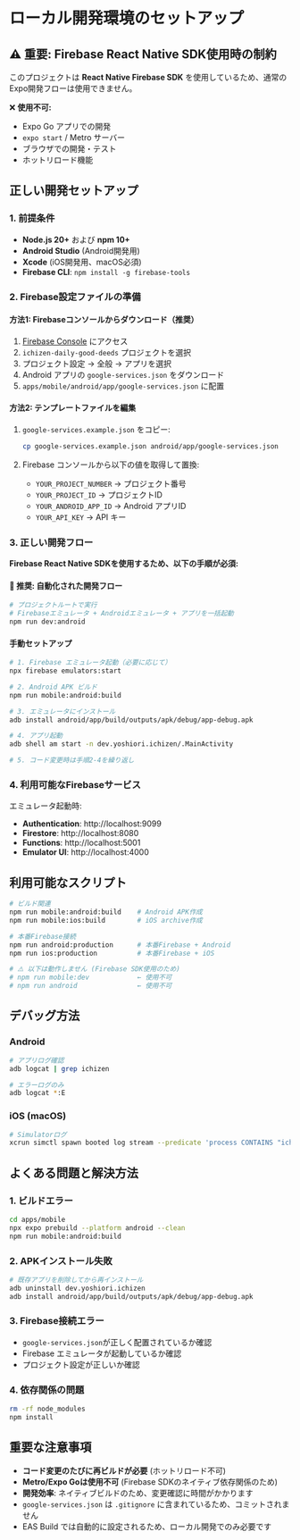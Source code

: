 # ローカル開発環境のセットアップ

## ⚠️ 重要: Firebase React Native SDK使用時の制約

このプロジェクトは **React Native Firebase SDK** を使用しているため、通常のExpo開発フローは使用できません。

❌ **使用不可:**

- Expo Go アプリでの開発
- `expo start` / Metro サーバー
- ブラウザでの開発・テスト
- ホットリロード機能

## 正しい開発セットアップ

### 1. 前提条件

- **Node.js 20+** および **npm 10+**
- **Android Studio** (Android開発用)
- **Xcode** (iOS開発用、macOS必須)
- **Firebase CLI**: `npm install -g firebase-tools`

### 2. Firebase設定ファイルの準備

#### 方法1: Firebaseコンソールからダウンロード（推奨）

1. [Firebase Console](https://console.firebase.google.com/) にアクセス
2. `ichizen-daily-good-deeds` プロジェクトを選択
3. プロジェクト設定 → 全般 → アプリを選択
4. Android アプリの `google-services.json` をダウンロード
5. `apps/mobile/android/app/google-services.json` に配置

#### 方法2: テンプレートファイルを編集

1. `google-services.example.json` をコピー:

   ```bash
   cp google-services.example.json android/app/google-services.json
   ```

2. Firebase コンソールから以下の値を取得して置換:
   - `YOUR_PROJECT_NUMBER` → プロジェクト番号
   - `YOUR_PROJECT_ID` → プロジェクトID
   - `YOUR_ANDROID_APP_ID` → Android アプリID
   - `YOUR_API_KEY` → API キー

### 3. 正しい開発フロー

**Firebase React Native SDKを使用するため、以下の手順が必須:**

#### 🚀 推奨: 自動化された開発フロー

```bash
# プロジェクトルートで実行
# Firebaseエミュレータ + Androidエミュレータ + アプリを一括起動
npm run dev:android
```

#### 手動セットアップ

```bash
# 1. Firebase エミュレータ起動（必要に応じて）
npx firebase emulators:start

# 2. Android APK ビルド
npm run mobile:android:build

# 3. エミュレータにインストール
adb install android/app/build/outputs/apk/debug/app-debug.apk

# 4. アプリ起動
adb shell am start -n dev.yoshiori.ichizen/.MainActivity

# 5. コード変更時は手順2-4を繰り返し
```

### 4. 利用可能なFirebaseサービス

エミュレータ起動時:

- **Authentication**: http://localhost:9099
- **Firestore**: http://localhost:8080
- **Functions**: http://localhost:5001
- **Emulator UI**: http://localhost:4000

## 利用可能なスクリプト

```bash
# ビルド関連
npm run mobile:android:build    # Android APK作成
npm run mobile:ios:build        # iOS archive作成

# 本番Firebase接続
npm run android:production      # 本番Firebase + Android
npm run ios:production          # 本番Firebase + iOS

# ⚠️ 以下は動作しません (Firebase SDK使用のため)
# npm run mobile:dev            ← 使用不可
# npm run android               ← 使用不可
```

## デバッグ方法

### Android

```bash
# アプリログ確認
adb logcat | grep ichizen

# エラーログのみ
adb logcat *:E
```

### iOS (macOS)

```bash
# Simulatorログ
xcrun simctl spawn booted log stream --predicate 'process CONTAINS "ichizen"'
```

## よくある問題と解決方法

### 1. ビルドエラー

```bash
cd apps/mobile
npx expo prebuild --platform android --clean
npm run mobile:android:build
```

### 2. APKインストール失敗

```bash
# 既存アプリを削除してから再インストール
adb uninstall dev.yoshiori.ichizen
adb install android/app/build/outputs/apk/debug/app-debug.apk
```

### 3. Firebase接続エラー

- `google-services.json`が正しく配置されているか確認
- Firebase エミュレータが起動しているか確認
- プロジェクト設定が正しいか確認

### 4. 依存関係の問題

```bash
rm -rf node_modules
npm install
```

## 重要な注意事項

- **コード変更のたびに再ビルドが必要** (ホットリロード不可)
- **Metro/Expo Goは使用不可** (Firebase SDKのネイティブ依存関係のため)
- **開発効率**: ネイティブビルドのため、変更確認に時間がかかります
- `google-services.json` は `.gitignore` に含まれているため、コミットされません
- EAS Build では自動的に設定されるため、ローカル開発でのみ必要です
